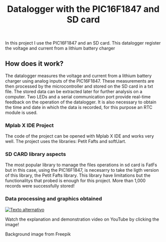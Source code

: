 <h1 align="center">Datalogger with the PIC16F1847 and SD card</h1>
<br>

In this project I use the PIC16F1847 and an SD card. This datalogger register the voltage and current from a lithium battery charger

## How does it work?
The datalogger measures the voltage and current from a lithium battery charger using analog inputs of the PIC16F1847. These measurements are then processed by the microcontroller and stored on the SD card in a txt file. The stored data can be extracted later for further analysis on a computer. Two LEDs and a serial communication port provide real-time feedback  on the operation of the datalogger. It is also necessary to obtain the time and date in which the data is recorded, for this purpose an RTC module is used.
      

### Mplab X IDE Project
The code of the project can be opened with Mplab X IDE and works very well. The project uses the libraries: Petit Fafts and softUart.

### SD CARD library aspects
The most popular library to manage the files operations in sd card is FatFs but in this case, using the PIC16F1847, is necesarry to take the ligth version of this library, the Petit Fafts library.
This library have limitations but the functionalitys that probed is enough for this project. More than 1,000 records were successfully stored!

### Data processing and graphics obtained


[![Texto alternativo](https://img.youtube.com/vi/qekGmXMEP9A/maxresdefault.jpg)](https://www.youtube.com/watch?v=qekGmXMEP9A)

Watch the explanation and demonstration video on YouTube by clicking the image!


Background image from Freepik

